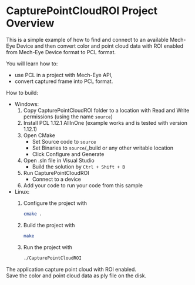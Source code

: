 # CapturePointCloudROI Project Overview

This is a simple example of how to find and connect to an available Mech-Eye Device
and then convert color and point cloud data with ROI enabled from Mech-Eye Device format to PCL format.

You will learn how to:

* use PCL in a project with Mech-Eye API,
* convert captured frame into PCL format.

How to build:

* Windows:
  1. Copy CapturePointCloudROI folder to a location with Read and
   Write permissions (using the name `source`)
  2. Install PCL 1.12.1 AllInOne (example works and is tested with version 1.12.1)
  3. Open CMake
      * Set Source code to `source`
      * Set Binaries to `source`/_build or any other writable location
      * Click Configure and Generate
  4. Open .sln file in Visual Studio
      * Build the solution by `Ctrl + Shift + B`
  5. Run CapturePointCloudROI
      * Connect to a device
  6. Add your code to run your code from this sample
* Linux:
  1. Configure the project with

      ```bash
      cmake .
      ```

  2. Build the project with

      ```bash
      make
      ```

  3. Run the project with

      ```bash
      ./CapturePointCloudROI
      ```

The application capture point cloud with ROI enabled.  
Save the color and point cloud data as ply file on the disk.
